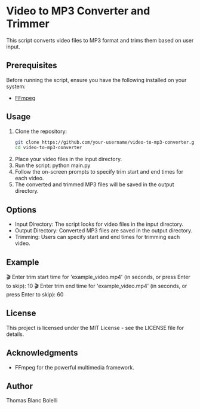 # Video to MP3 Converter and Trimmer

This script converts video files to MP3 format and trims them based on user input.

## Prerequisites

Before running the script, ensure you have the following installed on your system:
- [FFmpeg](https://ffmpeg.org/download.html)

## Usage

1. Clone the repository:
   ```bash
   git clone https://github.com/your-username/video-to-mp3-converter.git
   cd video-to-mp3-converter
2. Place your video files in the input directory.
3. Run the script:
   python main.py
4. Follow the on-screen prompts to specify trim start and end times for each video.
5. The converted and trimmed MP3 files will be saved in the output directory.

## Options

- Input Directory: The script looks for video files in the input directory.
- Output Directory: Converted MP3 files are saved in the output directory.
- Trimming: Users can specify start and end times for trimming each video.

## Example

🎬 Enter trim start time for 'example_video.mp4' (in seconds, or press Enter to skip): 10
🎬 Enter trim end time for 'example_video.mp4' (in seconds, or press Enter to skip): 60

## License

This project is licensed under the MIT License - see the LICENSE file for details.

## Acknowledgments

- FFmpeg for the powerful multimedia framework.

## Author

Thomas Blanc Bolelli